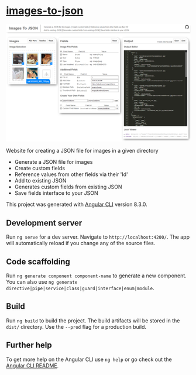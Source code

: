# [images-to-json](https://imagestojson.aux.codes)

![Site Preview](https://github.com/auxcodes/images-to-json/blob/master/img/ImagesToJsonSitePreview.png)

Website for creating a JSON file for images in a given directory
- Generate a JSON file for images 
- Create custom fields
- Reference values from other fields via their 'Id'
- Add to existing JSON
- Generates custom fields from existing JSON 
- Save fields interface to your JSON

This project was generated with [Angular CLI](https://github.com/angular/angular-cli) version 8.3.0.

## Development server

Run `ng serve` for a dev server. Navigate to `http://localhost:4200/`. The app will automatically reload if you change any of the source files.

## Code scaffolding

Run `ng generate component component-name` to generate a new component. You can also use `ng generate directive|pipe|service|class|guard|interface|enum|module`.

## Build

Run `ng build` to build the project. The build artifacts will be stored in the `dist/` directory. Use the `--prod` flag for a production build.

## Further help

To get more help on the Angular CLI use `ng help` or go check out the [Angular CLI README](https://github.com/angular/angular-cli/blob/master/README.md).
